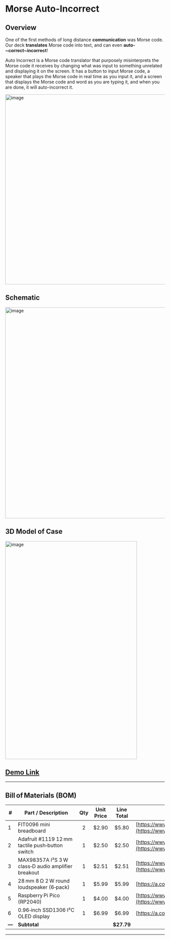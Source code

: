 # Morse Auto-Incorrect

## Overview
One of the first methods of long distance **communication** was Morse code. Our deck **translates** Morse code into text, and can even **auto-~correct~incorrect**!

Auto Incorrect is a Morse code translator that purposely misinterprets the Morse code it receives by changing what was input to something unrelated and displaying it on the screen. It has a button to input Morse code, a speaker that plays the Morse code in real time as you input it, and a screen that displays the Morse code and word as you are typing it, and when you are done, it will auto-incorrect it.

<img width="800" height="600" alt="image" src="https://github.com/user-attachments/assets/9a567e55-6ce8-4ff0-bd81-d57b10502f59" />

## Schematic

<img width="1080" height="666" alt="image" src="https://github.com/user-attachments/assets/a8fcbb16-2045-4625-b9da-07e24b193bd0" />

## 3D Model of Case

<img width="416" height="688" alt="image" src="https://github.com/user-attachments/assets/0c962748-7204-4e7f-a03e-227c0f00a98b" />

## [Demo Link](https://www.youtube.com/watch?v=icxT3AyWIOs) 
---


## Bill of Materials (BOM)

| #     | Part / Description                                     | Qty | Unit Price |  Line Total | Link                                                                                                         |
| ----- | ------------------------------------------------------ | :-: | :--------: | :---------: | ------------------------------------------------------------------------------------------------------------ |
| 1     | FIT0096 mini breadboard                                |  2  |   \$2.90   |    \$5.80   | [https://www.digikey.com/short/p2rhm9z5](https://www.digikey.com/short/p2rhm9z5)                             |
| 2     | Adafruit #1119 12 mm tactile push‑button switch        |  1  |   \$2.50   |    \$2.50   | [https://www.digikey.com/short/3c9h045w](https://www.digikey.com/short/3c9h045w)                             |
| 3     | MAX98357A I²S 3 W class‑D audio amplifier breakout     |  1  |   \$2.51   |    \$2.51   | [https://www.aliexpress.us/item/3256808627920602.html](https://www.aliexpress.us/item/3256808627920602.html) |
| 4     | 28 mm 8 Ω 2 W round loudspeaker (6‑pack)               |  1  |   \$5.99   |    \$5.99   | [https://a.co/d/9JGCSW6](https://a.co/d/9JGCSW6)                                                             |
| 5     | Raspberry Pi Pico (RP2040)                             |  1  |   \$4.00   |    \$4.00   | [https://www.digikey.com/short/m0z3cmnr](https://www.digikey.com/short/m0z3cmnr)                             |
| 6     | 0.96‑inch SSD1306 I²C OLED display                     |  1  |   \$6.99   |    \$6.99   | [https://a.co/d/j0JbNkD](https://a.co/d/j0JbNkD)                                                             |
| **—** | **Subtotal**                                           |     |            | **\$27.79** |                                                                                                              |

---

